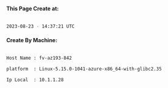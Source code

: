 
   
#### This Page Create at:

```bash

2023-08-23 - 14:37:21 UTC

```

#### Create By Machine:

```bash

Host Name : fv-az193-842

platform  : Linux-5.15.0-1041-azure-x86_64-with-glibc2.35

Ip Local  : 10.1.1.28

```

